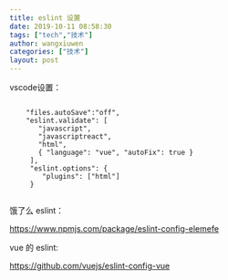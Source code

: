 ```yaml
---
title: eslint 设置
date: 2019-10-11 08:58:30
tags: ["tech","技术"]
author: wangxiuwen
categories: ["技术"]
layout: post
---
```


vscode设置：
```

    "files.autoSave":"off",
    "eslint.validate": [
       "javascript",
       "javascriptreact",
       "html",
       { "language": "vue", "autoFix": true }
     ],
     "eslint.options": {
        "plugins": ["html"]
     }


```


饿了么 eslint：

<https://www.npmjs.com/package/eslint-config-elemefe>

vue 的 eslint:

<https://github.com/vuejs/eslint-config-vue>